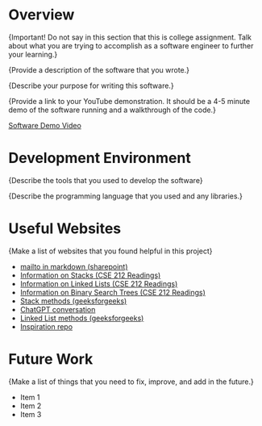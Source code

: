 # Overview

{Important! Do not say in this section that this is college assignment. Talk about what you are trying to accomplish as
a software engineer to further your learning.}

{Provide a description of the software that you wrote.}

{Describe your purpose for writing this software.}

{Provide a link to your YouTube demonstration. It should be a 4-5 minute demo of the software running and a walkthrough
of the code.}

[Software Demo Video](http://youtube.link.goes.here)

# Development Environment

{Describe the tools that you used to develop the software}

{Describe the programming language that you used and any libraries.}

# Useful Websites

{Make a list of websites that you found helpful in this project}

- [mailto in markdown (sharepoint)](https://sharepoint.stackexchange.com/questions/279072/adding-mailto-in-markdown-element-on-sharepoint-site)
- [Information on Stacks (CSE 212 Readings)](https://byui-cse.github.io/cse212-csharp/lesson03/prepare)
- [Information on Linked Lists (CSE 212 Readings)](https://byui-cse.github.io/cse212-csharp/lesson07/prepare)
- [Information on Binary Search Trees (CSE 212 Readings)](https://byui-cse.github.io/cse212-csharp/lesson09/prepare)
- [Stack methods (geeksforgeeks)](https://www.geeksforgeeks.org/c-sharp-stack-class/)
- [ChatGPT conversation](https://chat.openai.com/c/bc58560e-1f79-4bbc-aaf9-b6b1d2faab5b)
- [Linked List methods (geeksforgeeks)](https://www.geeksforgeeks.org/c-sharp-linkedlist-class/)
- [Inspiration repo](https://github.com/byui-cse212/final-project-jadabower)

# Future Work

{Make a list of things that you need to fix, improve, and add in the future.}

- Item 1
- Item 2
- Item 3